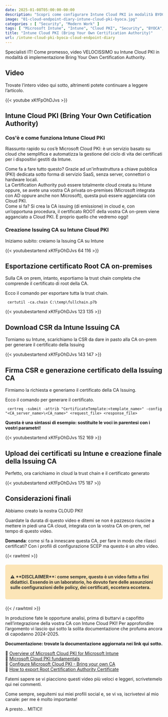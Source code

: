 ```yaml
---
date: 2025-01-08T05:00:00-00:00
description: "Scopri come configurare Intune Cloud PKI in modalità BYOCA. Guida passo-passo per semplificare la gestione dei certificati per dispositivi Intune, senza server locali. Video didattico con documentazione aggiornata."
image: "01-cloud-endpoint-diary-intune-cloud-pki-byoca.jpg"
categories : [ "Security", "Modern Work" ]
tags: [ "Microsoft Intune", "Intune", "Cloud PKI", "Security", "BYOCA", "Video", "Guida", "Cloud Endpoint Diary" ]
title: "Intune Cloud PKI (Bring Your Own Certification Authority)"
url: /intune-cloud-pki-byoca-cloud-endpoint-diary
---
```

Specialisti IT! Come promesso, video VELOCISSIMO su Intune Cloud PKI in modalità di implementazione Bring Your Own Certification Authority.

## Video
Trovate l’intero video qui sotto, altrimenti potete continuare a leggere l’articolo.

{{< youtube xKfFpOhDJvs >}}

## Intune Cloud PKI (Bring Your Own Cetification Authority)

### Cos'è e come funziona Intune Cloud PKI
Riassunto rapido su cos’è Microsoft Cloud PKI: è un servizio basato su cloud che semplifica e automatizza la gestione del ciclo di vita dei certificati per i dispositivi gestiti da Intune.

Come fa a fare tutto questo? Grazie ad un'infrastruttura a chiave pubblica (PKI) dedicata sotto forma di servizio SaaS, senza server, connettori o hardware locali.  
La Certification Authority può essere totalmente cloud creata su Intune oppure, se avete una vostra CA privata on-premises (Microsoft integrata con AD oppure anche non Microsoft), questa può essere agganciata con Cloud PKI.  
Come si fa? Si crea la CA issuing (di emissione) in cloud e, con un’opportuna procedura, il certificato ROOT della vostra CA on-prem viene agganciato a Cloud PKI.
È proprio quello che vedremo oggi!

### Creazione Issuing CA su Intune Cloud PKI
Iniziamo subito: creiamo la Issuing CA su Intune

{{< youtubestartend xKfFpOhDJvs  64 116 >}}

## Esportazione certificato Root CA on-premises
Sulla CA on prem, intanto, esportiamo la trust chain completa che comprende il certificato di root della CA.

Ecco il comando per esportare tutta la trust chain.

   ```
    certutil -ca.chain C:\temp\fullchain.p7b
   ```

{{< youtubestartend xKfFpOhDJvs  123 135 >}}

## Download CSR da Intune Issuing CA
Torniamo su Intune, scarichiamo la CSR da dare in pasto alla CA on-prem per generare il certificato della Issuing

{{< youtubestartend xKfFpOhDJvs  143 147 >}}

## Firma CSR e generazione certificato della Issuing CA
Firmiamo la richiesta e generiamo il certificato della CA Issuing.

Ecco il comando per generare il certificato.

   ```
    certreq -submit -attrib "CertificateTemplate:<template_name>" -config "<CA_server_name>\<CA_name>" <request_file> <response_file>  
   ```  

**Questa è una sintassi di esempio: sostituite le voci in parentesi con i vostri parametri!**

{{< youtubestartend xKfFpOhDJvs  152 169 >}}

## Upload dei certificati su Intune e creazione finale della Issuing CA
Perfetto, ora carichiamo in cloud la trust chain e il certificato generato

{{< youtubestartend xKfFpOhDJvs  175 187 >}}

## Considerazioni finali
Abbiamo creato la nostra CLOUD PKI!

Guardate la durata di questo video e ditemi se non è pazzesco riuscire a mettere in piedi una CA cloud, integrata con la vostra CA on-prem, nel tempo di questo video.

**Domanda**: come si fa a innescare questa CA, per fare in modo che rilasci certificati? Con i profili di configurazione SCEP ma questo è un altro video.

{{< rawhtml >}}
  <div class="disclaimer-box" style="background-color:rgb(252, 229, 183); border: 1px solid rgb(252, 229, 183); padding: 15px; margin: 20px 0; border-radius: 5px; color: #333; font-weight: bold;">
    <p>⚠️ **DISCLAIMER**: come sempre, questo è un video fatto a fini didattici. Essendo in un laboratorio, ho dovuto fare delle assunzioni sulle configurazioni delle policy, dei certificati, eccetera eccetera.</p>
  </div>
{{< / rawhtml >}}


In produzione fate le opportune analisi, prima di buttarvi a capofitto nell’integrazione della vostra CA con Intune Cloud PKI!
Per approfondire l’argomento vi lascio qui sotto la solita documentazione che profuma ancora di capodanno 2024-2025.

**Documentazione: trovate la documentazione aggiornata nei link qui sotto.**

📃 [Overview of Microsoft Cloud PKI for Microsoft Intune](https://learn.microsoft.com/en-us/mem/intune/protect/microsoft-cloud-pki-overview)  
📃 [Microsoft Cloud PKI fundamentals](https://learn.microsoft.com/en-us/mem/intune/protect/microsoft-cloud-pki-fundamentals)  
📃 [Configure Microsoft Cloud PKI - Bring your own CA](https://learn.microsoft.com/en-us/mem/intune/protect/microsoft-cloud-pki-configure-byoca)  
📃 [How to export Root Certification Authority Certificate](https://learn.microsoft.com/en-us/troubleshoot/windows-server/certificates-and-public-key-infrastructure-pki/export-root-certification-authority-certificate)

Fatemi sapere se vi piacciono questi video più veloci e leggeri, scrivetemelo qui nei commenti.

Come sempre, seguitemi sui miei profili social e, se vi va, iscrivetevi al mio canale: per me è molto importante!

A presto... MITICI!
